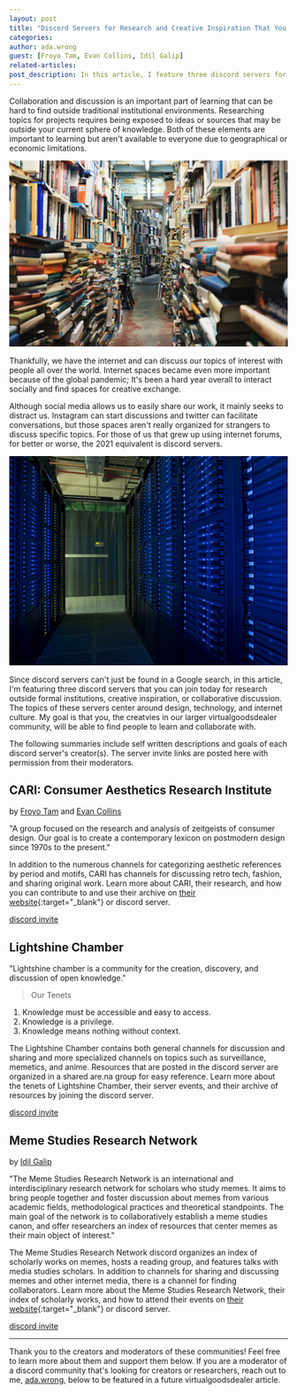 ```yaml
---
layout: post
title: "Discord Servers for Research and Creative Inspiration That You Can Join Today"
categories:
author: ada.wrong
guest: [Froyo Tam, Evan Collins, Idil Galip]
related-articles:
post_description: In this article, I feature three discord servers for research outside formal institutions, creative inspiration, or collaborative discussion. My goal is that you, the creatvies in our larger virtualgoodsdealer community, will be able to find people to learn and collaborate with.
---
```


Collaboration and discussion is an important part of learning that can be hard to find outside traditional institutional environments. Researching topics for projects requires being exposed to ideas or sources that may be outside your current sphere of knowledge. Both of these elements are important to learning but aren't available to everyone due to geographical or economic limitations.

![image of piles of books from wikimedia commons](/assets/post_media/2021-11-8-discord-servers-for-research-and-creative-inspiration/books.jpg)

Thankfully, we have the internet and can discuss our topics of interest with people all over the world. Internet spaces became even more important because of the global pandemic; It's been a hard year overall to interact socially and find spaces for creative exchange.

Although social media allows us to easily share our work, it mainly seeks to distract us. Instagram can start discussions and twitter can facilitate conversations, but those spaces aren't really organized for strangers to discuss specific topics. For those of us that grew up using internet forums, for better or worse, the 2021 equivalent is discord servers.

![image of computing center from US government](/assets/post_media/2021-11-8-discord-servers-for-research-and-creative-inspiration/server.jpg)

Since discord servers can't just be found in a Google search, in this article, I'm featuring three discord servers that you can join today for research outside formal institutions, creative inspiration, or collaborative discussion. The topics of these servers center around design, technology, and internet culture. My goal is that you, the creatvies in our larger virtualgoodsdealer community, will be able to find people to learn and collaborate with.

The following summaries include self written descriptions and goals of each discord server's creator(s). The server invite links are posted here with permission from their moderators.

## CARI: Consumer Aesthetics Research Institute
by [Froyo Tam](/creatordirectory/froyotam) and [Evan Collins](/creatordirectory/evancollins)

"A group focused on the research and analysis of zeitgeists of consumer design. Our goal is to create a contemporary lexicon on postmodern design since 1970s to the present."

In addition to the numerous channels for categorizing aesthetic references by period and motifs, CARI has channels for discussing retro tech, fashion, and sharing original work.
Learn more about CARI, their research, and how you can contribute to and use their archive on [their website](https://cari.institute/){:target="_blank"} or discord server.

<a href="https://discord.gg/cari" class="btn btn-primary mb-5" target="_blank">discord invite</a>

## Lightshine Chamber

"Lightshine chamber is a community for the creation, discovery, and discussion of open knowledge."

>Our Tenets
1. Knowledge must be accessible and easy to access.
2. Knowledge is a privilege.
3. Knowledge means nothing without context.

The Lightshine Chamber contains both general channels for discussion and sharing and more specialized channels on topics such as surveillance, memetics, and anime. Resources that are posted in the discord server are organized in a shared are.na group for easy reference. Learn more about the tenets of Lightshine Chamber, their server events, and their archive of resources by joining the discord server.

<a href="https://discord.gg/fC4pbX6Wz4" class="btn btn-primary mb-5" target="_blank">discord invite</a>


## Meme Studies Research Network
by [Idil Galip](/creatordirectory/idilgalip)

"The Meme Studies Research Network is an international and interdisciplinary research network for scholars who study memes. It aims to bring people together and foster discussion about memes from various academic fields, methodological practices and theoretical standpoints. The main goal of the network is to collaboratively establish a meme studies canon, and offer researchers an index of resources that center memes as their main object of interest."

The Meme Studies Research Network discord organizes an index of scholarly works on memes, hosts a reading group, and features talks with media studies scholars. In addition to channels for sharing and discussing memes and other internet media, there is a channel for finding collaborators. Learn more about the Meme Studies Research Network, their index of scholarly works, and how to attend their events on [their website](https://memestudiesrn.wordpress.com/){:target="_blank"} or discord server.

<a href="https://discord.gg/Sg8R8ZvCz5" class="btn btn-primary" target="_blank">discord invite</a>

---
Thank you to the creators and moderators of these communities! Feel free to learn more about them and support them below. If you are a moderator of a discord community that's looking for creators or researchers, reach out to me, [ada.wrong](/creatordirectory/adawrong), below to be featured in a future virtualgoodsdealer article.